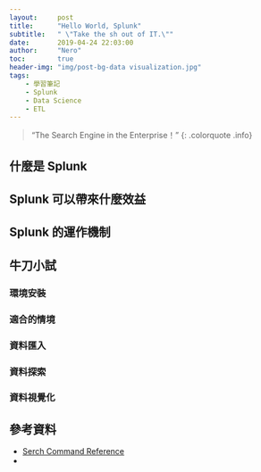 ```yaml
---
layout:     post
title:      "Hello World, Splunk"
subtitle:   " \"Take the sh out of IT.\""
date:       2019-04-24 22:03:00
author:     "Nero"
toc:        true
header-img: "img/post-bg-data visualization.jpg"
tags:
    - 學習筆記
    - Splunk
    - Data Science
    - ETL
---
```


> “The Search Engine in the Enterprise！”
{: .colorquote .info}

## 什麼是 Splunk
## Splunk 可以帶來什麼效益
## Splunk 的運作機制
## 牛刀小試
### 環境安裝
### 適合的情境
### 資料匯入
### 資料探索
### 資料視覺化
## 參考資料
- [Serch Command Reference](https://docs.splunk.com/Documentation/Splunk/7.2.5/SearchReference/Abstract)
- []()